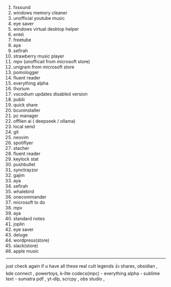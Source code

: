 1. fxsound
2. windows memory cleaner
3. unofficial youtube music
4. eye saver
5. windows virtual desktop helper
6. ente\
7. freetube
8. aya
9. sefirah
10. strawberry music player
11. mpv (unofficail from microsoft store)
12. unigram from microsoft store
13. pomologger
14. fluent reader
15. everything alpha
16. thorium
17. vscodium updates disabled version
18. publii
19. quick share
20. bcuninstaller
21. pc manager
22. offlien ai ( deepseek / ollama)
23. local send
24. git
25. neovim
26. spotiflyer
27. stacher
28. fluent reader
29. keylock stat
30. pushbullet
31. synctrayzor
32. gajim
33. aya
34. sefirah
35. whalebird
36. onecommander
37. microsoft to do
38. mpv
39. aya
40. standard notes
41. joplin
42. eye saver
43. deluge
44. wordpress(store)
45. slack(store)
46. apple music
______________
just check again if u have all  these real cult legends 👍 
sharex, obsidian , kde connect , powertoys, k-lite codecs(mpc) - everything alpha - sublime text - sumatra pdf , yt-dlp, scrcpy , obs studio , 